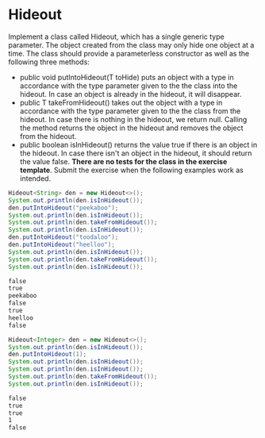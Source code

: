 
# Hideout

Implement a class called Hideout, which has a single generic type parameter. The object created from the class may only hide one object at a time. The class should provide a parameterless constructor as well as the following three methods:

- public void putIntoHideout(T toHide) puts an object with a type in accordance with the type parameter given to the the class into the hideout. In case an object is already in the hideout, it will disappear.
- public T takeFromHideout() takes out the object with a type in accordance with the type parameter given to the the class from the hideout. In case there is nothing in the hideout, we return null. Calling the method returns the object in the hideout and removes the object from the hideout.
- public boolean isInHideout() returns the value true if there is an object in the hideout. In case there isn't an object in the hideout, it should return the value false.
**There are no tests for the class in the exercise template**. Submit the exercise when the following examples work as intended.

```java
Hideout<String> den = new Hideout<>();
System.out.println(den.isInHideout());
den.putIntoHideout("peekaboo");
System.out.println(den.isInHideout());
System.out.println(den.takeFromHideout());
System.out.println(den.isInHideout());
den.putIntoHideout("toodaloo");
den.putIntoHideout("heelloo");
System.out.println(den.isInHideout());
System.out.println(den.takeFromHideout());
System.out.println(den.isInHideout());
```

```markdown
false
true
peekaboo
false
true
heelloo
false
```

```java
Hideout<Integer> den = new Hideout<>();
System.out.println(den.isInHideout());
den.putIntoHideout(1);
System.out.println(den.isInHideout());
System.out.println(den.isInHideout());
System.out.println(den.takeFromHideout());
System.out.println(den.isInHideout());
```

```markdown
false
true
true
1
false
```
